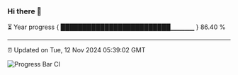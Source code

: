 ### Hi there 👋

⏳ Year progress { █████████████████████████▁▁▁▁▁ } 86.40 %

---

⏰ Updated on Tue, 12 Nov 2024 05:39:02 GMT

![Progress Bar CI](https://github.com/IshwaranRudhara/GIT-ACTION/workflows/Progress%20Bar%20CI/badge.svg)
